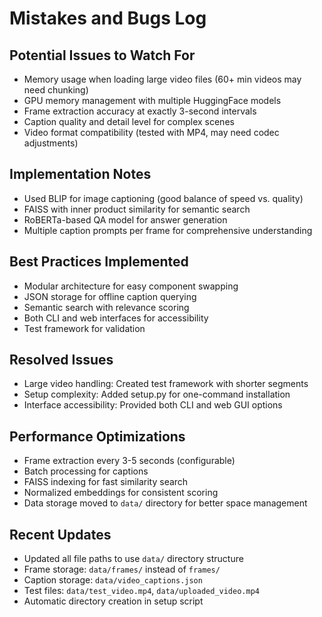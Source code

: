 # Mistakes and Bugs Log

## Potential Issues to Watch For
- Memory usage when loading large video files (60+ min videos may need chunking)
- GPU memory management with multiple HuggingFace models
- Frame extraction accuracy at exactly 3-second intervals
- Caption quality and detail level for complex scenes
- Video format compatibility (tested with MP4, may need codec adjustments)

## Implementation Notes
- Used BLIP for image captioning (good balance of speed vs. quality)
- FAISS with inner product similarity for semantic search
- RoBERTa-based QA model for answer generation
- Multiple caption prompts per frame for comprehensive understanding

## Best Practices Implemented
- Modular architecture for easy component swapping
- JSON storage for offline caption querying
- Semantic search with relevance scoring
- Both CLI and web interfaces for accessibility
- Test framework for validation

## Resolved Issues
- Large video handling: Created test framework with shorter segments
- Setup complexity: Added setup.py for one-command installation
- Interface accessibility: Provided both CLI and web GUI options

## Performance Optimizations
- Frame extraction every 3-5 seconds (configurable)
- Batch processing for captions
- FAISS indexing for fast similarity search
- Normalized embeddings for consistent scoring
- Data storage moved to `data/` directory for better space management

## Recent Updates
- Updated all file paths to use `data/` directory structure
- Frame storage: `data/frames/` instead of `frames/`
- Caption storage: `data/video_captions.json`
- Test files: `data/test_video.mp4`, `data/uploaded_video.mp4`
- Automatic directory creation in setup script
